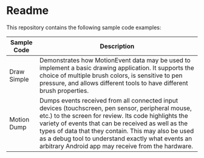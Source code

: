 # Readme

This repository contains the following sample code examples:

|Sample Code				|Description			|
|---						|---					|
|Draw Simple				|Demonstrates how MotionEvent data may be used to implement a basic drawing application. It supports the choice of multiple brush colors, is sensitive to pen pressure, and allows different tools to have different brush properties.|
|Motion Dump				|Dumps events received from all connected input devices (touchscreen, pen sensor, peripheral mouse, etc.) to the screen for review. Its code highlights the variety of events that can be received as well as the types of data that they contain. This may also be used as a debug tool to understand exactly what events an arbitrary Android app may receive from the hardware.|
